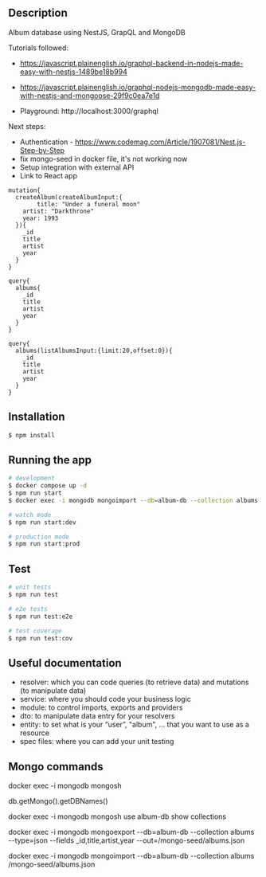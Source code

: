 ## Description

Album database using NestJS, GrapQL and MongoDB

Tutorials followed:

- https://javascript.plainenglish.io/graphql-backend-in-nodejs-made-easy-with-nestjs-1489be18b994
- https://javascript.plainenglish.io/graphql-nodejs-mongodb-made-easy-with-nestjs-and-mongoose-29f9c0ea7e1d

- Playground: http://localhost:3000/graphql

Next steps:

- Authentication - https://www.codemag.com/Article/1907081/Nest.js-Step-by-Step
- fix mongo-seed in docker file, it's not working now
- Setup integration with external API
- Link to React app

```
mutation{
  createAlbum(createAlbumInput:{
		title: "Under a funeral moon"
    artist: "Darkthrone"
    year: 1993
  }){
    _id
    title
    artist
    year
  }
}

query{
  albums{
    _id
    title
    artist
    year
  }
}

query{
  albums(listAlbumsInput:{limit:20,offset:0}){
    _id
    title
    artist
    year
  }
}
```

## Installation

```bash
$ npm install
```

## Running the app

```bash
# development
$ docker compose up -d
$ npm run start
$ docker exec -i mongodb mongoimport --db=album-db --collection albums /mongo-seed/albums.json

# watch mode
$ npm run start:dev

# production mode
$ npm run start:prod
```

## Test

```bash
# unit tests
$ npm run test

# e2e tests
$ npm run test:e2e

# test coverage
$ npm run test:cov
```

## Useful documentation

- resolver: which you can code queries (to retrieve data) and mutations (to manipulate data)
- service: where you should code your business logic
- module: to control imports, exports and providers
- dto: to manipulate data entry for your resolvers
- entity: to set what is your “user”, "album", ... that you want to use as a resource
- spec files: where you can add your unit testing

## Mongo commands

docker exec -i mongodb mongosh

db.getMongo().getDBNames()

docker exec -i mongodb mongosh use album-db show collections

docker exec -i mongodb mongoexport --db=album-db --collection albums --type=json --fields \_id,title,artist,year --out=/mongo-seed/albums.json

docker exec -i mongodb mongoimport --db=album-db --collection albums /mongo-seed/albums.json
